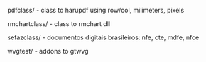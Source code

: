 
pdfclass/ - class to harupdf using row/col, milimeters, pixels

rmchartclass/ - class to rmchart dll

sefazclass/ - documentos digitais brasileiros: nfe, cte, mdfe, nfce

wvgtest/ - addons to gtwvg
